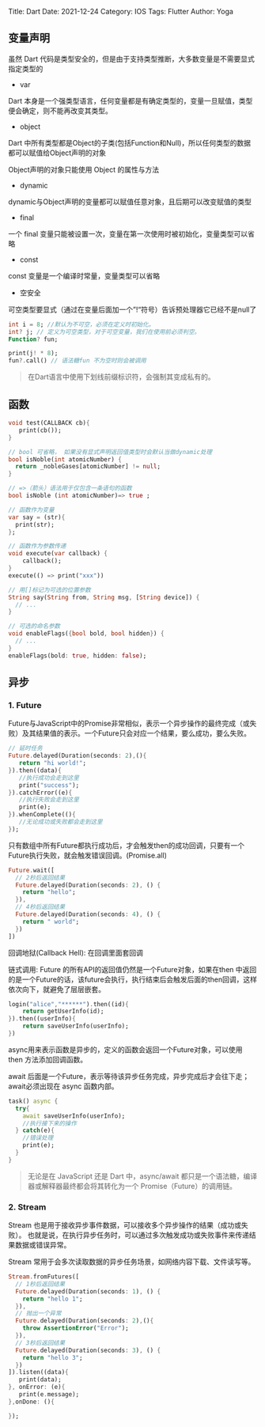 Title: Dart
Date: 2021-12-24
Category: IOS
Tags: Flutter
Author: Yoga

## 变量声明

虽然 Dart 代码是类型安全的，但是由于支持类型推断，大多数变量是不需要显式指定类型的

* var 

Dart 本身是一个强类型语言，任何变量都是有确定类型的，变量一旦赋值，类型便会确定，则不能再改变其类型。

* object

Dart 中所有类型都是Object的子类(包括Function和Null)，所以任何类型的数据都可以赋值给Object声明的对象

Object声明的对象只能使用 Object 的属性与方法

* dynamic

dynamic与Object声明的变量都可以赋值任意对象，且后期可以改变赋值的类型

* final

一个 final 变量只能被设置一次，变量在第一次使用时被初始化，变量类型可以省略

* const

const 变量是一个编译时常量，变量类型可以省略

* 空安全

可空类型要显式（通过在变量后面加一个”!“符号）告诉预处理器它已经不是null了

```dart
int i = 8; //默认为不可空，必须在定义时初始化。
int? j; // 定义为可空类型，对于可空变量，我们在使用前必须判空。
Function? fun;

print(j! * 8);
fun?.call() // 语法糖fun 不为空时则会被调用
```

> 在Dart语言中使用下划线前缀标识符，会强制其变成私有的。

## 函数

```dart
void test(CALLBACK cb){
   print(cb()); 
}

// bool 可省略， 如果没有显式声明返回值类型时会默认当做dynamic处理
bool isNoble(int atomicNumber) { 
  return _nobleGases[atomicNumber] != null;
}

// =>（箭头）语法用于仅包含一条语句的函数
bool isNoble (int atomicNumber)=> true ;

// 函数作为变量
var say = (str){
  print(str);
};

// 函数作为参数传递
void execute(var callback) {
    callback();
}
execute(() => print("xxx"))

// 用[]标记为可选的位置参数
String say(String from, String msg, [String device]) {
  // ... 
}

// 可选的命名参数
void enableFlags({bool bold, bool hidden}) {
  // ... 
}
enableFlags(bold: true, hidden: false);
```

## 异步

### 1. Future

Future与JavaScript中的Promise非常相似，表示一个异步操作的最终完成（或失败）及其结果值的表示。一个Future只会对应一个结果，要么成功，要么失败。

```dart
// 延时任务
Future.delayed(Duration(seconds: 2),(){
   return "hi world!";
}).then((data){
   //执行成功会走到这里  
   print("success");
}).catchError((e){
   //执行失败会走到这里  
   print(e);
}).whenComplete((){
   //无论成功或失败都会走到这里
});
```

只有数组中所有Future都执行成功后，才会触发then的成功回调，只要有一个Future执行失败，就会触发错误回调。(Promise.all)

```dart
Future.wait([
  // 2秒后返回结果  
  Future.delayed(Duration(seconds: 2), () {
    return "hello";
  }),
  // 4秒后返回结果  
  Future.delayed(Duration(seconds: 4), () {
    return " world";
  })
])
```

回调地狱(Callback Hell): 在回调里面套回调

链式调用: Future 的所有API的返回值仍然是一个Future对象，如果在then 中返回的是一个Future的话，该future会执行，执行结束后会触发后面的then回调，这样依次向下，就避免了层层嵌套。

```dart
login("alice","******").then((id){
  	return getUserInfo(id);
}).then((userInfo){
    return saveUserInfo(userInfo);
})
```

async用来表示函数是异步的，定义的函数会返回一个Future对象，可以使用 then 方法添加回调函数。

await 后面是一个Future，表示等待该异步任务完成，异步完成后才会往下走；await必须出现在 async 函数内部。

```dart
task() async {
  try{
    await saveUserInfo(userInfo);
    //执行接下来的操作   
  } catch(e){
    //错误处理   
    print(e);   
  }  
}
```

> 无论是在 JavaScript 还是 Dart 中，async/await 都只是一个语法糖，编译器或解释器最终都会将其转化为一个 Promise（Future）的调用链。

### 2. Stream

Stream 也是用于接收异步事件数据，可以接收多个异步操作的结果（成功或失败）。 也就是说，在执行异步任务时，可以通过多次触发成功或失败事件来传递结果数据或错误异常。

Stream 常用于会多次读取数据的异步任务场景，如网络内容下载、文件读写等。

```dart
Stream.fromFutures([
  // 1秒后返回结果
  Future.delayed(Duration(seconds: 1), () {
    return "hello 1";
  }),
  // 抛出一个异常
  Future.delayed(Duration(seconds: 2),(){
    throw AssertionError("Error");
  }),
  // 3秒后返回结果
  Future.delayed(Duration(seconds: 3), () {
    return "hello 3";
  })
]).listen((data){
   print(data);
}, onError: (e){
   print(e.message);
},onDone: (){

});
```